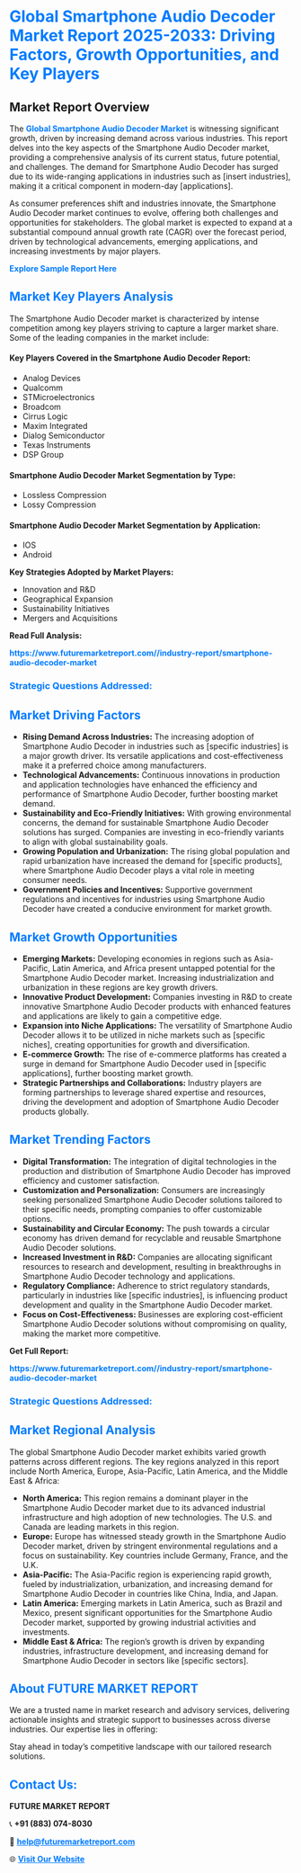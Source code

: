 <h1 style="color: #007BFF;">Global Smartphone Audio Decoder Market Report 2025-2033: Driving Factors, Growth Opportunities, and Key Players</h1>

<section id="overview">
<h2>Market Report Overview</h2>
<p>The <a href="https://www.futuremarketreport.com//industry-report/smartphone-audio-decoder-market" style="color: #007BFF; text-decoration: none;"><strong>Global Smartphone Audio Decoder Market</strong></a> is witnessing significant growth, driven by increasing demand across various industries. This report delves into the key aspects of the Smartphone Audio Decoder market, providing a comprehensive analysis of its current status, future potential, and challenges. The demand for Smartphone Audio Decoder has surged due to its wide-ranging applications in industries such as [insert industries], making it a critical component in modern-day [applications].</p>
<p>As consumer preferences shift and industries innovate, the Smartphone Audio Decoder market continues to evolve, offering both challenges and opportunities for stakeholders. The global market is expected to expand at a substantial compound annual growth rate (CAGR) over the forecast period, driven by technological advancements, emerging applications, and increasing investments by major players.</p>
</section>

<section id="overview">
<p><a href="https://www.futuremarketreport.com//request-sample/reportId=81270" style="color: #007BFF; text-decoration: none;"><strong>Explore Sample Report Here</strong></a></p>
</section>

<section id="key-players">
<h2 style="color: #007BFF;">Market Key Players Analysis</h2>
<p>The Smartphone Audio Decoder market is characterized by intense competition among key players striving to capture a larger market share. Some of the leading companies in the market include:</p>
<h4>Key Players Covered in the Smartphone Audio Decoder Report:</h4>
<ul><li>Analog Devices</li><li>Qualcomm</li><li>STMicroelectronics</li><li>Broadcom</li><li>Cirrus Logic</li><li>Maxim Integrated</li><li>Dialog Semiconductor</li><li>Texas Instruments</li><li>DSP Group</li></ul>
<h4>Smartphone Audio Decoder Market Segmentation by Type:</h4>
<ul><li>Lossless Compression</li><li>Lossy Compression</li></ul>

<h4>Smartphone Audio Decoder Market Segmentation by Application:</h4>
<ul><li>IOS</li><li>Android</li></ul>
<p><strong>Key Strategies Adopted by Market Players:</strong></p>
<ul>
<li>Innovation and R&D</li>
<li>Geographical Expansion</li>
<li>Sustainability Initiatives</li>
<li>Mergers and Acquisitions</li>
</ul>
</section>

<section>
<p><strong>Read Full Analysis: </strong></p><a href="https://www.futuremarketreport.com//industry-report/smartphone-audio-decoder-market" style="color: #007BFF; text-decoration: none;"><strong>https://www.futuremarketreport.com//industry-report/smartphone-audio-decoder-market</strong></a>
<h3 style="color: #007BFF;">Strategic Questions Addressed:</h3>
</section>

<section id="driving-factors">
<h2 style="color: #007BFF;">Market Driving Factors</h2>
<ul>
<li><strong>Rising Demand Across Industries:</strong> The increasing adoption of Smartphone Audio Decoder in industries such as [specific industries] is a major growth driver. Its versatile applications and cost-effectiveness make it a preferred choice among manufacturers.</li>
<li><strong>Technological Advancements:</strong> Continuous innovations in production and application technologies have enhanced the efficiency and performance of Smartphone Audio Decoder, further boosting market demand.</li>
<li><strong>Sustainability and Eco-Friendly Initiatives:</strong> With growing environmental concerns, the demand for sustainable Smartphone Audio Decoder solutions has surged. Companies are investing in eco-friendly variants to align with global sustainability goals.</li>
<li><strong>Growing Population and Urbanization:</strong> The rising global population and rapid urbanization have increased the demand for [specific products], where Smartphone Audio Decoder plays a vital role in meeting consumer needs.</li>
<li><strong>Government Policies and Incentives:</strong> Supportive government regulations and incentives for industries using Smartphone Audio Decoder have created a conducive environment for market growth.</li>
</ul>
</section>

<section id="growth-opportunities">
<h2 style="color: #007BFF;">Market Growth Opportunities</h2>
<ul>
<li><strong>Emerging Markets:</strong> Developing economies in regions such as Asia-Pacific, Latin America, and Africa present untapped potential for the Smartphone Audio Decoder market. Increasing industrialization and urbanization in these regions are key growth drivers.</li>
<li><strong>Innovative Product Development:</strong> Companies investing in R&D to create innovative Smartphone Audio Decoder products with enhanced features and applications are likely to gain a competitive edge.</li>
<li><strong>Expansion into Niche Applications:</strong> The versatility of Smartphone Audio Decoder allows it to be utilized in niche markets such as [specific niches], creating opportunities for growth and diversification.</li>
<li><strong>E-commerce Growth:</strong> The rise of e-commerce platforms has created a surge in demand for Smartphone Audio Decoder used in [specific applications], further boosting market growth.</li>
<li><strong>Strategic Partnerships and Collaborations:</strong> Industry players are forming partnerships to leverage shared expertise and resources, driving the development and adoption of Smartphone Audio Decoder products globally.</li>
</ul>
</section>

<section id="trending-factors">
<h2 style="color: #007BFF;">Market Trending Factors</h2>
<ul>
<li><strong>Digital Transformation:</strong> The integration of digital technologies in the production and distribution of Smartphone Audio Decoder has improved efficiency and customer satisfaction.</li>
<li><strong>Customization and Personalization:</strong> Consumers are increasingly seeking personalized Smartphone Audio Decoder solutions tailored to their specific needs, prompting companies to offer customizable options.</li>
<li><strong>Sustainability and Circular Economy:</strong> The push towards a circular economy has driven demand for recyclable and reusable Smartphone Audio Decoder solutions.</li>
<li><strong>Increased Investment in R&D:</strong> Companies are allocating significant resources to research and development, resulting in breakthroughs in Smartphone Audio Decoder technology and applications.</li>
<li><strong>Regulatory Compliance:</strong> Adherence to strict regulatory standards, particularly in industries like [specific industries], is influencing product development and quality in the Smartphone Audio Decoder market.</li>
<li><strong>Focus on Cost-Effectiveness:</strong> Businesses are exploring cost-efficient Smartphone Audio Decoder solutions without compromising on quality, making the market more competitive.</li>
</ul>
</section>

<section>
<p><strong>Get Full Report: </strong></p><a href="https://www.futuremarketreport.com//industry-report/smartphone-audio-decoder-market" style="color: #007BFF; text-decoration: none;"><strong>https://www.futuremarketreport.com//industry-report/smartphone-audio-decoder-market</strong></a>
<h3 style="color: #007BFF;">Strategic Questions Addressed:</h3>
</section>


<section id="regional-analysis">
<h2 style="color: #007BFF;">Market Regional Analysis</h2>
<p>The global Smartphone Audio Decoder market exhibits varied growth patterns across different regions. The key regions analyzed in this report include North America, Europe, Asia-Pacific, Latin America, and the Middle East & Africa:</p>
<ul>
<li><strong>North America:</strong> This region remains a dominant player in the Smartphone Audio Decoder market due to its advanced industrial infrastructure and high adoption of new technologies. The U.S. and Canada are leading markets in this region.</li>
<li><strong>Europe:</strong> Europe has witnessed steady growth in the Smartphone Audio Decoder market, driven by stringent environmental regulations and a focus on sustainability. Key countries include Germany, France, and the U.K.</li>
<li><strong>Asia-Pacific:</strong> The Asia-Pacific region is experiencing rapid growth, fueled by industrialization, urbanization, and increasing demand for Smartphone Audio Decoder in countries like China, India, and Japan.</li>
<li><strong>Latin America:</strong> Emerging markets in Latin America, such as Brazil and Mexico, present significant opportunities for the Smartphone Audio Decoder market, supported by growing industrial activities and investments.</li>
<li><strong>Middle East & Africa:</strong> The region’s growth is driven by expanding industries, infrastructure development, and increasing demand for Smartphone Audio Decoder in sectors like [specific sectors].</li>
</ul>
</section>

<footer>
<h2 style="color: #007BFF;">About FUTURE MARKET REPORT</h2>
<p>We are a trusted name in market research and advisory services, delivering actionable insights and strategic support to businesses across diverse industries. Our expertise lies in offering:</p>

<p>Stay ahead in today’s competitive landscape with our tailored research solutions.</p>

<h2 style="color: #007BFF;">Contact Us:</h2>
<p><strong>FUTURE MARKET REPORT</strong></p>
<p>📞 <strong>+91 (883) 074-8030</strong></p>
<p>📧 <strong><a href="mailto:help@futuremarketreport.com" style="color: #007BFF;">help@futuremarketreport.com</a></strong></p>
<p>🌐 <strong><a href="https://www.futuremarketreport.com/" style="color: #007BFF;">Visit Our Website</a></strong></p>
</footer>